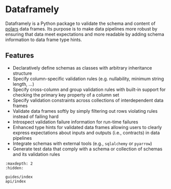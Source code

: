 # Dataframely

Dataframely is a Python package to validate the schema and content of [polars](https://pola.rs/) data frames.
Its purpose is to make data pipelines more robust by ensuring that data meet expectations and more readable by adding
schema information to data frame type hints.

## Features

- Declaratively define schemas as classes with arbitrary inheritance structure
- Specify column-specific validation rules (e.g. nullability, minimum string length, ...)
- Specify cross-column and group validation rules with built-in support for checking the primary key property of a
  column set
- Specify validation constraints across collections of interdependent data frames
- Validate data frames softly by simply filtering out rows violating rules instead of failing hard
- Introspect validation failure information for run-time failures
- Enhanced type hints for validated data frames allowing users to clearly express expectations about inputs and
  outputs (i.e., contracts) in data pipelines
- Integrate schemas with external tools (e.g., `sqlalchemy` or `pyarrow`)
- Generate test data that comply with a schema or collection of schemas and its validation rules

```{toctree}
:maxdepth: 2
:hidden:

guides/index
api/index
```
